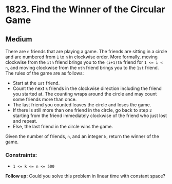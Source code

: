 # 1823. Find the Winner of the Circular Game

## Medium

There are `n` friends that are playing a game. The friends are sitting in a circle and are numbered from `1` to `n` in
clockwise order. More formally, moving clockwise from the `ith` friend brings you to the `(i+1)th` friend for
`1 <= i < n`, and moving clockwise from the `nth` friend brings you to the `1st` friend. The rules of the game are as
follows:

- Start at the `1st` friend.
- Count the next `k` friends in the clockwise direction including the friend you started at. The counting wraps around
  the circle and may count some friends more than once.
- The last friend you counted leaves the circle and loses the game.
- If there is still more than one friend in the circle, go back to step `2` starting from the friend immediately
  clockwise of the friend who just lost and repeat.
- Else, the last friend in the circle wins the game.

Given the number of friends, `n`, and an integer `k`, return the winner of the game.

### Constraints:

- `1 <= k <= n <= 500`

**Follow up:** Could you solve this problem in linear time with constant space?

